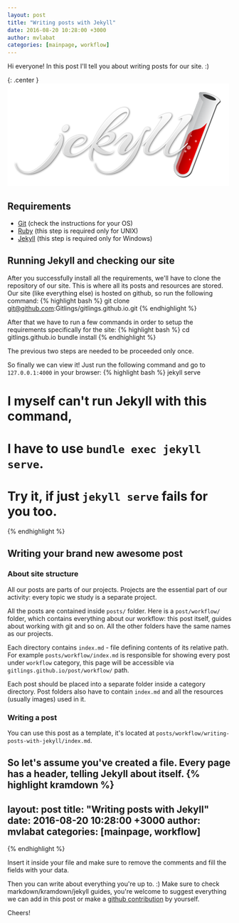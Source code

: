 ```yaml
---
layout: post
title: "Writing posts with Jekyll"
date: 2016-08-20 10:28:00 +3000
author: mvlabat
categories: [mainpage, workflow]
---
```


Hi everyone! In this post I'll tell you about writing posts for our site. :)

{: .center }
![image](jekyll-logo.png "Jekyll logo")

<!--more-->

## Requirements
* [Git][installing-git] (check the instructions for your OS)
* [Ruby][installing-ruby] (this step is required only for UNIX)
* [Jekyll][installing-jekyll] (this step is required only for Windows)

## Running Jekyll and checking our site
After you successfully install all the requirements, we'll have to clone the repository of our site.
This is where all its posts and resources are stored. Our site (like everything else) is hosted on github, so run the following command:
{% highlight bash %}
git clone git@github.com:Gitlings/gitlings.github.io.git
{% endhighlight %}

After that we have to run a few commands in order to setup the requirements specifically for the site:
{% highlight bash %}
cd gitlings.github.io
bundle install
{% endhighlight %}

The previous two steps are needed to be proceeded only once.

So finally we can view it! Just run the following command and go to `127.0.0.1:4000` in your browser:
{% highlight bash %}
jekyll serve
# I myself can't run Jekyll with this command,
# I have to use `bundle exec jekyll serve`.
# Try it, if just `jekyll serve` fails for you too.
{% endhighlight %}

## Writing your brand new awesome post

### About site structure
All our posts are parts of our projects. Projects are the essential part of our activity: every topic we study is a separate project.

All the posts are contained inside `posts/` folder. Here is a `post/workflow/` folder, which contains everything about our workflow: this post itself, guides about working with git and so on. All the other folders have the same names as our projects.

Each directory contains `index.md` - file defining contents of its relative path. For example `posts/workflow/index.md` is responsible for showing every post under `workflow` category, this page will be accessible via `gitlings.github.io/post/workflow/` path.

Each post should be placed into a separate folder inside a category directory. Post folders also have to contain `index.md` and all the resources (usually images) used in it.

### Writing a post
You can use this post as a template, it's located at `posts/workflow/writing-posts-with-jekyll/index.md`.

So let's assume you've created a file. Every page has a header, telling Jekyll about itself.
{% highlight kramdown %}
---
layout: post                        <!-- For posts you should always use this layout. -->
title: "Writing posts with Jekyll"  <!-- Title of your post. -->
date: 2016-08-20 10:28:00 +3000     <!-- All the posts appearing on the site are sorted by date. Don't use dates from future, otherwise your post won't appear on categories pages. -->
author: mvlabat                     <!-- This should be your nickname on github. -->
categories: [mainpage, workflow]    <!-- Array of the categories (projects) the post is related to. "mainpage" means that your post will be shown as a recent post on the main page. -->
---
{% endhighlight %}

Insert it inside your file and make sure to remove the comments and fill the fields with your data.

Then you can write about everything you're up to. :) Make sure to check markdown/kramdown/jekyll guides, you're welcome to suggest everything we can add in this post or make a [github contribution][git-workflow] by yourself.

Cheers!

[installing-git]: https://git-scm.com/book/en/v2/Getting-Started-Installing-Git
[installing-ruby]: https://www.ruby-lang.org/en/documentation/installation
[installing-jekyll]: https://jekyllrb.com/docs/windows/
[git-workflow]: /posts/workflow/git-workflow


